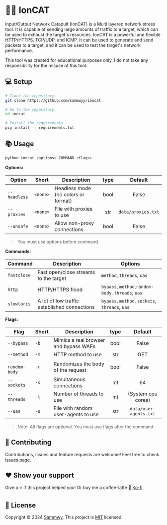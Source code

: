 # 🐱‍👤 IonCAT

Input/Output Network Catapult (IonCAT) is a Multi layered network stress tool. It is capable of sending large amounts of traffic to a target, which can be used to exhaust the target's resources. IonCAT is a powerful and flexible HTTP/HTTPS, TCP/UDP, and ICMP. It can be used to generate and send packets to a target, and it can be used to test the target's network performance.

This tool was created for educational purposes only. I do not take any responsibility for the misuse of this tool.

## 💻 Setup

```bash
# Clone the repository.
git clone https://github.com/sammwyy/ioncat

# Go to the repository.
cd ioncat

# Install the requirements.
pip install -r requirements.txt
```

## 📚 Usage

```bash
python ioncat <options> COMMAND <flags>
```

**Options:**

| Option | Short | Description | type | Default |
| ------ | ----- | ----------- | :--: | :-----: |
| `--headless` | `<none>` | Headless mode (no colors or format) | bool | False |
| `--proxies` | `<none>` | File with proxies to use | str | `data/proxies.txt` |
| `--unsafe` | `<none>` | Allow non-proxy connections | bool | False |

> You must use options before command.

**Commands:**

| Command | Description | Options |
| ------- | ----------- | ------- |
| `fastclose` | Fast open/close streams to the target | `method`, `threads`, `uas` |
| `http` | HTTP/HTTPS flood | `bypass`, `method`,`random-body`, `threads`, `uas` |
| `slowloris` | A lot of low traffic established connections | `bypass`, `method`, `sockets`, `threads`, `uas` |

**Flags:**

| Flag | Short | Description | type | Default |
| ------ | ----- | ----------- | :--: | :-----: |
| `--bypass` | `-b` | Mimics a real browser and bypass WAFs | bool | False |
| `--method` | `-m` | HTTP method to use | str | GET |
| `--random-body` | `-r` | Randomizes the body of the request | bool | False |
| `--sockets` | `-s` | Simultaneous connections | int | 64 |
| `--threads` | `-t` | Number of threads to use | int | (System cpu cores) |
| `--uas` | `-u` | File with random user-agents to use | str | `data/user-agents.txt` |

> Note: All flags are optional. You must use flags after the command.

## 🤝 Contributing

Contributions, issues and feature requests are welcome!
Feel free to check [issues page](https://github.com/sammwyy/ioncat/issues).

## ❤️ Show your support

Give a ⭐️ if this project helped you! Or buy me a coffee-latte 🙌 [Ko-fi](https://ko-fi.com/sammwy)

## 📝 License

Copyright © 2024 [Sammwy](https://github.com/sammwyy).
This project is [MIT](LICENSE) licensed.
